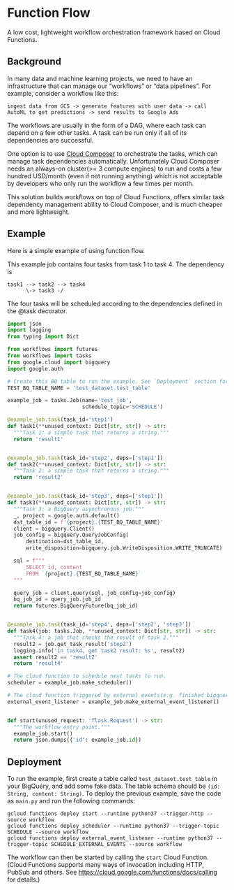 # Function Flow
A low cost, lightweight workflow orchestration framework based on Cloud Functions.

## Background
In many data and machine learning projects, we need to have an infrastructure that can manage our “workflows” or “data pipelines”. For example, consider a workflow like this:

```ingest data from GCS -> generate features with user data -> call AutoML to get predictions -> send results to Google Ads```

The workflows are usually in the form of a DAG, where each task can depend on a few other tasks. A task can be run only if all of its dependencies are successful.

One option is to use [Cloud Composer](https://cloud.google.com/composer) to orchestrate the tasks, which can manage task dependencies automatically. Unfortunately Cloud Composer needs an always-on cluster(>= 3 compute engines) to run and costs a few hundred USD/month (even if not running anything) which is not acceptable by developers who only run the workflow a few times per month.

This solution builds workflows on top of Cloud Functions, offers similar task dependency management ability to Cloud Composer, and is much cheaper and more lightweight.

## Example
Here is a simple example of using function flow.

This example job contains four tasks from task 1 to task 4. The dependency is

```
task1 --> task2 --> task4
      \-> task3 -/
```

The four tasks will be scheduled according to the dependencies defined in the @task decorator.

```python
import json
import logging
from typing import Dict

from workflows import futures
from workflows import tasks
from google.cloud import bigquery
import google.auth

# Create this BQ table to run the example. See `Deployment` section for details.
TEST_BQ_TABLE_NAME = 'test_dataset.test_table'

example_job = tasks.Job(name='test_job',
                        schedule_topic='SCHEDULE')

@example_job.task(task_id='step1')
def task1(**unused_context: Dict[str, str]) -> str:
  """Task 1: a simple task that returns a string."""
  return 'result1'


@example_job.task(task_id='step2', deps=['step1'])
def task2(**unused_context: Dict[str, str]) -> str:
  """Task 2: a simple task that returns a string."""
  return 'result2'


@example_job.task(task_id='step3', deps=['step1'])
def task3(**unused_context: Dict[str, str]) -> str:
  """Task 3: a BigQuery asynchronous job."""
  _, project = google.auth.default()
  dst_table_id = f'{project}.{TEST_BQ_TABLE_NAME}'
  client = bigquery.Client()
  job_config = bigquery.QueryJobConfig(
      destination=dst_table_id,
      write_disposition=bigquery.job.WriteDisposition.WRITE_TRUNCATE)

  sql = f"""
      SELECT id, content
      FROM `{project}.{TEST_BQ_TABLE_NAME}`
  """

  query_job = client.query(sql, job_config=job_config)
  bq_job_id = query_job.job_id
  return futures.BigQueryFuture(bq_job_id)


@example_job.task(task_id='step4', deps=['step2', 'step3'])
def task4(job: tasks.Job, **unused_context: Dict[str, str]) -> str:
  """Task 4: a job that checks the result of task 2."""
  result2 = job.get_task_result('step2')
  logging.info('in task4, got task2 result: %s', result2)
  assert result2 == 'result2'
  return 'result4'

# The cloud function to schedule next tasks to run.
scheduler = example_job.make_scheduler()

# The cloud function triggered by external events(e.g. finished bigquery jobs)
external_event_listener = example_job.make_external_event_listener()


def start(unused_request: 'flask.Request') -> str:
  """The workflow entry point."""
  example_job.start()
  return json.dumps({'id': example_job.id})
```

## Deployment
To run the example, first create a table called `test_dataset.test_table` in your BigQuery, and add some fake data.
The table schema should be `(id: String, content: String)`.
To deploy the previous example, save the code as `main.py` and run the following commands:

```
gcloud functions deploy start --runtime python37 --trigger-http --source workflow
gcloud functions deploy scheduler --runtime python37 --trigger-topic SCHEDULE --source workflow
gcloud functions deploy external_event_listener --runtime python37 --trigger-topic SCHEDULE_EXTERNAL_EVENTS --source workflow
```

The workflow can then be started by calling the `start` Cloud Function. (Cloud
Functions supports many ways of invocation including HTTP, PubSub and others.
See https://cloud.google.com/functions/docs/calling for details.)
